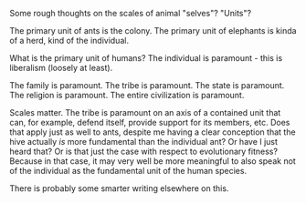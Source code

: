 Some rough thoughts on the scales of animal "selves"? "Units"?

The primary unit of ants is the colony. The primary unit of elephants is kinda of a herd, kind of the individual.

What is the primary unit of humans? The individual is paramount - this is liberalism (loosely at least).

The family is paramount. The tribe is paramount. The state is paramount. The religion is paramount. The entire civilization is paramount.

Scales matter. The tribe is paramount on an axis of a contained unit that can, for example, defend itself, provide support for its members, etc. Does that apply just as well to ants, despite me having a clear conception that the hive actually _is_ more fundamental than the individual ant? Or have I just heard that? Or is that just the case with respect to evolutionary fitness? Because in that case, it may very well be more meaningful to also speak not of the individual as the fundamental unit of the human species.

There is probably some smarter writing elsewhere on this.
